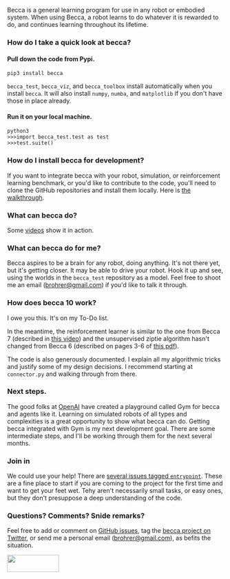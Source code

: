 Becca is a general learning program for use in any robot or embodied system. When using Becca, a robot learns to do whatever it is rewarded to do, and continues learning throughout its lifetime.

### How do I take a quick look at becca?

    
#### Pull down the code from Pypi.

    pip3 install becca

`becca_test`, `becca_viz`, and `becca_toolbox` install automatically when you install `becca`. It will also install `numpy`, `numba`, and `matplotlib` if you don't have those in place already.

#### Run it on your local machine.
    
    python3
    >>>import becca_test.test as test
    >>>test.suite()

### How do I install becca for development?

If you want to integrate becca with your robot, simulation, or reinforcement learning benchmark, or you'd like to contribute to the code, you'll need to clone the GitHub repositories and install them locally. Here is [the walkthrough](https://github.com/brohrer/becca/wiki/Installation-walkthrough).

### What can becca do?

Some [videos](http://youtu.be/4kPoU8eZvio?list=PLF861CC4C40439EEB) show it in action. 

### What can becca do for me?

Becca aspires to be a brain for any robot, doing anything. It's not there yet, but it's getting closer.
It may be able to drive your robot. Hook it up and see, using the worlds in the `becca_test` repository
as a model. Feel free to shoot me an email (brohrer@gmail.com) if you'd like to talk it through.

### How does becca 10 work?

I owe you this. It's on my To-Do list.

In the meantime, the reinforcement learner is similar to the one from Becca 7 (described in [this video](https://youtu.be/EXs3nHwLIt0)) and the unsupervised ziptie algorithm hasn't changed from Becca 6 (described on pages 3-6 of [this pdf](https://github.com/brohrer/deprecated-becca-docs/raw/master/how_it_works.pdf)).

The code is also generously documented. I explain all my algorithmic tricks and justify some of my design decisions. I recommend starting at `connector.py` and walking
through from there.

### Next steps.

The good folks at [OpenAI](https://gym.openai.com/) have created a playground called Gym for becca and agents like it.
Learning on simulated robots of all types and complexities is a great opportunity to show what becca can do.
Getting becca integrated with Gym is my next development goal. There are some intermediate steps, and 
I'll be working through them for the next several months.

### Join in

We could use your help! There are [several issues tagged `entrypoint`](https://github.com/brohrer/becca/issues?q=is%3Aissue+is%3Aopen+label%3Aentrypoint). These are a fine place to start if you are coming
to the project for the first time and want to get your feet wet. Tehy aren't necessarily small tasks, or easy ones, but they don't presuppose a deep understanding of the code.

### Questions? Comments? Snide remarks?

Feel free to add or comment on [GitHub issues](https://github.com/brohrer/becca/issues), tag the [becca project on Twitter](https://twitter.com/_brohrer_becca), or send me a personal email (brohrer@gmail.com), as befits the situation. 

<a href="url"><img src="https://github.com/brohrer/becca-docs/raw/master/figs/logo_plate.png" 
align="center" height="40" width="120" ></a>
 

